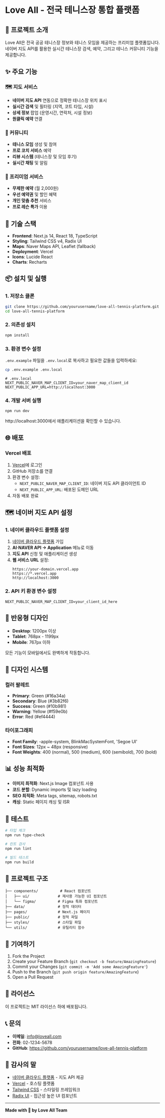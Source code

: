 # Love All - 전국 테니스장 통합 플랫폼

## 🎾 프로젝트 소개

Love All은 전국 공공 테니스장 정보와 테니스 모임을 제공하는 프리미엄 플랫폼입니다. 네이버 지도 API를 활용한 실시간 테니스장 검색, 예약, 그리고 테니스 커뮤니티 기능을 제공합니다.

## ✨ 주요 기능

### 🗺️ 지도 서비스
- **네이버 지도 API** 연동으로 정확한 테니스장 위치 표시
- **실시간 검색** 및 필터링 (지역, 코트 타입, 시설)
- **상세 정보** 팝업 (운영시간, 연락처, 시설 정보)
- **원클릭 예약** 연결

### 👥 커뮤니티
- **테니스 모임** 생성 및 참여
- **프로 코치 서비스** 예약
- **리뷰 시스템** (테니스장 및 모임 후기)
- **실시간 채팅** 및 알림

### 👑 프리미엄 서비스
- **무제한 예약** (월 2,000원)
- **우선 예약권** 및 할인 혜택
- **개인 맞춤 추천** 서비스
- **프로 레슨 특가** 이용

## 🚀 기술 스택

- **Frontend**: Next.js 14, React 18, TypeScript
- **Styling**: Tailwind CSS v4, Radix UI
- **Maps**: Naver Maps API, Leaflet (fallback)
- **Deployment**: Vercel
- **Icons**: Lucide React
- **Charts**: Recharts

## 📦 설치 및 실행

### 1. 저장소 클론
```bash
git clone https://github.com/yourusername/love-all-tennis-platform.git
cd love-all-tennis-platform
```

### 2. 의존성 설치
```bash
npm install
```

### 3. 환경 변수 설정
`.env.example` 파일을 `.env.local`로 복사하고 필요한 값들을 입력하세요:

```bash
cp .env.example .env.local
```

```env
# .env.local
NEXT_PUBLIC_NAVER_MAP_CLIENT_ID=your_naver_map_client_id
NEXT_PUBLIC_APP_URL=http://localhost:3000
```

### 4. 개발 서버 실행
```bash
npm run dev
```

http://localhost:3000에서 애플리케이션을 확인할 수 있습니다.

## 🌐 배포

### Vercel 배포
1. [Vercel](https://vercel.com)에 로그인
2. GitHub 저장소를 연결
3. 환경 변수 설정:
   - `NEXT_PUBLIC_NAVER_MAP_CLIENT_ID`: 네이버 지도 API 클라이언트 ID
   - `NEXT_PUBLIC_APP_URL`: 배포된 도메인 URL
4. 자동 배포 완료

## 🗺️ 네이버 지도 API 설정

### 1. 네이버 클라우드 플랫폼 설정
1. [네이버 클라우드 플랫폼](https://console.ncloud.com) 가입
2. **AI·NAVER API → Application** 메뉴로 이동
3. **지도 API** 신청 및 애플리케이션 생성
4. **웹 서비스 URL** 설정:
   ```
   https://your-domain.vercel.app
   https://*.vercel.app
   http://localhost:3000
   ```

### 2. API 키 환경 변수 설정
```env
NEXT_PUBLIC_NAVER_MAP_CLIENT_ID=your_client_id_here
```

## 📱 반응형 디자인

- **Desktop**: 1200px 이상
- **Tablet**: 768px - 1199px
- **Mobile**: 767px 이하

모든 기능이 모바일에서도 완벽하게 작동합니다.

## 🎨 디자인 시스템

### 컬러 팔레트
- **Primary**: Green (#16a34a)
- **Secondary**: Blue (#3b82f6)
- **Success**: Green (#10b981)
- **Warning**: Yellow (#f59e0b)
- **Error**: Red (#ef4444)

### 타이포그래피
- **Font Family**: -apple-system, BlinkMacSystemFont, 'Segoe UI'
- **Font Sizes**: 12px ~ 48px (responsive)
- **Font Weights**: 400 (normal), 500 (medium), 600 (semibold), 700 (bold)

## 📊 성능 최적화

- **이미지 최적화**: Next.js Image 컴포넌트 사용
- **코드 분할**: Dynamic imports 및 lazy loading
- **SEO 최적화**: Meta tags, sitemap, robots.txt
- **캐싱**: Static 페이지 캐싱 및 ISR

## 🧪 테스트

```bash
# 타입 체크
npm run type-check

# 린트 검사
npm run lint

# 빌드 테스트
npm run build
```

## 📂 프로젝트 구조

```
├── components/          # React 컴포넌트
│   ├── ui/             # 재사용 가능한 UI 컴포넌트
│   └── figma/          # Figma 특화 컴포넌트
├── data/               # 정적 데이터
├── pages/              # Next.js 페이지
├── public/             # 정적 파일
├── styles/             # 스타일 파일
└── utils/              # 유틸리티 함수
```

## 🤝 기여하기

1. Fork the Project
2. Create your Feature Branch (`git checkout -b feature/AmazingFeature`)
3. Commit your Changes (`git commit -m 'Add some AmazingFeature'`)
4. Push to the Branch (`git push origin feature/AmazingFeature`)
5. Open a Pull Request

## 📄 라이선스

이 프로젝트는 MIT 라이선스 하에 배포됩니다.

## 📞 문의

- **이메일**: info@loveall.com
- **전화**: 02-1234-5678
- **GitHub**: https://github.com/yourusername/love-all-tennis-platform

## 🙏 감사의 말

- [네이버 클라우드 플랫폼](https://www.ncloud.com) - 지도 API 제공
- [Vercel](https://vercel.com) - 호스팅 플랫폼
- [Tailwind CSS](https://tailwindcss.com) - 스타일링 프레임워크
- [Radix UI](https://radix-ui.com) - 접근성 높은 UI 컴포넌트

---

**Made with 💚 by Love All Team**